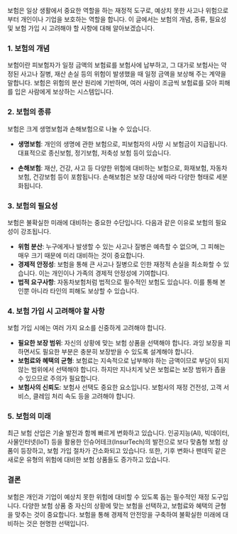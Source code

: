 보험은 일상 생활에서 중요한 역할을 하는 재정적 도구로, 예상치 못한 사고나 위험으로부터 개인이나 기업을 보호하는 역할을 합니다. 이 글에서는 보험의 개념, 종류, 필요성 및 보험 가입 시 고려해야 할 사항에 대해 알아보겠습니다.

### 1. 보험의 개념

보험이란 피보험자가 일정 금액의 보험료를 보험사에 납부하고, 그 대가로 보험사는 약정된 사고나 질병, 재산 손실 등의 위험이 발생했을 때 일정 금액을 보상해 주는 계약을 말합니다. 보험은 위험의 분산 원리에 기반하며, 여러 사람이 조금씩 보험료를 모아 피해를 입은 사람에게 보상하는 시스템입니다.

### 2. 보험의 종류

보험은 크게 생명보험과 손해보험으로 나눌 수 있습니다.

- **생명보험**: 개인의 생명에 관한 보험으로, 피보험자의 사망 시 보험금이 지급됩니다. 대표적으로 종신보험, 정기보험, 저축성 보험 등이 있습니다.
  
- **손해보험**: 재산, 건강, 사고 등 다양한 위험에 대비하는 보험으로, 화재보험, 자동차보험, 건강보험 등이 포함됩니다. 손해보험은 보장 대상에 따라 다양한 형태로 세분화됩니다.

### 3. 보험의 필요성

보험은 불확실한 미래에 대비하는 중요한 수단입니다. 다음과 같은 이유로 보험의 필요성이 강조됩니다.

- **위험 분산**: 누구에게나 발생할 수 있는 사고나 질병은 예측할 수 없으며, 그 피해는 매우 크기 때문에 미리 대비하는 것이 중요합니다.
- **경제적 안정성**: 보험을 통해 큰 사고나 질병으로 인한 재정적 손실을 최소화할 수 있습니다. 이는 개인이나 가족의 경제적 안정성에 기여합니다.
- **법적 요구사항**: 자동차보험처럼 법적으로 필수적인 보험도 있습니다. 이를 통해 본인뿐 아니라 타인의 피해도 보상할 수 있습니다.

### 4. 보험 가입 시 고려해야 할 사항

보험 가입 시에는 여러 가지 요소를 신중하게 고려해야 합니다.

- **필요한 보장 범위**: 자신의 상황에 맞는 보험 상품을 선택해야 합니다. 과잉 보장을 피하면서도 필요한 부분은 충분히 보장받을 수 있도록 설계해야 합니다.
- **보험료와 혜택의 균형**: 보험료는 지속적으로 납부해야 하는 금액이므로 부담이 되지 않는 범위에서 선택해야 합니다. 하지만 지나치게 낮은 보험료는 보장 범위가 좁을 수 있으므로 주의가 필요합니다.
- **보험사의 신뢰도**: 보험사 선택도 중요한 요소입니다. 보험사의 재정 건전성, 고객 서비스, 클레임 처리 속도 등을 고려해야 합니다.

### 5. 보험의 미래

최근 보험 산업은 기술 발전과 함께 빠르게 변화하고 있습니다. 인공지능(AI), 빅데이터, 사물인터넷(IoT) 등을 활용한 인슈어테크(InsurTech)의 발전으로 보다 맞춤형 보험 상품이 등장하고, 보험 가입 절차가 간소화되고 있습니다. 또한, 기후 변화나 팬데믹 같은 새로운 유형의 위험에 대비한 보험 상품들도 증가하고 있습니다.

### 결론

보험은 개인과 기업이 예상치 못한 위험에 대비할 수 있도록 돕는 필수적인 재정 도구입니다. 다양한 보험 상품 중 자신의 상황에 맞는 보험을 선택하고, 보험료와 혜택의 균형을 맞추는 것이 중요합니다. 보험을 통해 경제적 안전망을 구축하여 불확실한 미래에 대비하는 것은 현명한 선택입니다.